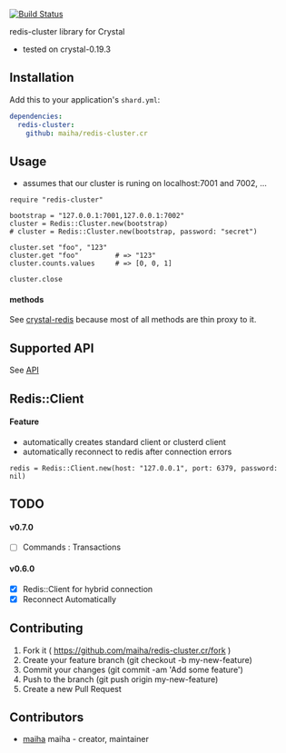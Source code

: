[![Build Status](https://travis-ci.org/maiha/redis-cluster.cr.svg?branch=master)](https://travis-ci.org/maiha/redis-cluster.cr)

redis-cluster library for Crystal

- tested on crystal-0.19.3


## Installation

Add this to your application's `shard.yml`:

```yaml
dependencies:
  redis-cluster:
    github: maiha/redis-cluster.cr
```


## Usage

- assumes that our cluster is runing on localhost:7001 and 7002, ...

```crystal
require "redis-cluster"

bootstrap = "127.0.0.1:7001,127.0.0.1:7002"
cluster = Redis::Cluster.new(bootstrap)
# cluster = Redis::Cluster.new(bootstrap, password: "secret")

cluster.set "foo", "123"
cluster.get "foo"         # => "123"
cluster.counts.values     # => [0, 0, 1]

cluster.close
```

#### methods

See [crystal-redis](https://github.com/stefanwille/crystal-redis) because most of all methods are thin proxy to it.


## Supported API

See [API](https://github.com/maiha/redis-cluster.cr/blob/master/API.md)

## Redis::Client

#### Feature

- automatically creates standard client or clusterd client
- automatically reconnect to redis after connection errors

```crystal
redis = Redis::Client.new(host: "127.0.0.1", port: 6379, password: nil)
```

## TODO

#### v0.7.0

- [ ] Commands : Transactions

#### v0.6.0

- [x] Redis::Client for hybrid connection
- [x] Reconnect Automatically

## Contributing

1. Fork it ( https://github.com/maiha/redis-cluster.cr/fork )
2. Create your feature branch (git checkout -b my-new-feature)
3. Commit your changes (git commit -am 'Add some feature')
4. Push to the branch (git push origin my-new-feature)
5. Create a new Pull Request


## Contributors

- [maiha](https://github.com/maiha) maiha - creator, maintainer
